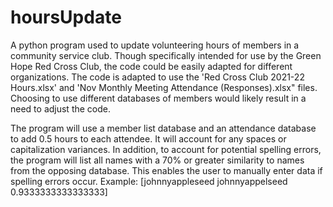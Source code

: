 # hoursUpdate
A python program used to update volunteering hours of members in a community service club.
Though specifically intended for use by the Green Hope Red Cross Club, the code could be easily adapted for different organizations. The code is adapted to use the 'Red Cross Club 2021-22 Hours.xlsx' and 'Nov Monthly Meeting Attendance (Responses).xlsx" files. Choosing to use different databases of members would likely result in a need to adjust the code. 

The program will use a member list database and an attendance database to add 0.5 hours to each attendee. It will account for any spaces or capitalization variances. In addition, to account for potential spelling errors, the program will list all names with a 70% or greater similarity to names from the opposing database. This enables the user to manually enter data if spelling errors occur. Example: [johnnyappleseed johnnyappelseed 0.9333333333333333]
